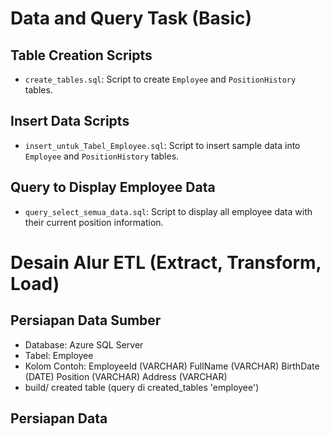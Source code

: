 # Data and Query Task (Basic)

## Table Creation Scripts
- `create_tables.sql`: Script to create `Employee` and `PositionHistory` tables.

## Insert Data Scripts
- `insert_untuk_Tabel_Employee.sql`: Script to insert sample data into `Employee` and `PositionHistory` tables.

## Query to Display Employee Data
- `query_select_semua_data.sql`: Script to display all employee data with their current position information.

# Desain Alur ETL (Extract, Transform, Load)

## Persiapan Data Sumber
- Database: Azure SQL Server
- Tabel: Employee
- Kolom Contoh:
EmployeeId (VARCHAR)
FullName (VARCHAR)
BirthDate (DATE)
Position (VARCHAR)
Address (VARCHAR)
- build/ created table (query di created_tables 'employee')

## Persiapan Data 
